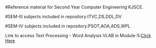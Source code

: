 #Reference material for Second Year Computer Engineering KJSCE.


#SEM-III subjects included in repository:ITVC,DS,DDL,DV


#SEM-IV subjects included in repository:PSOT,AOA,ADS,WPL


 Link to access Text Processing - Word Analysis VLAB in Module-5:[Click Here](https://nlp-iiith.vlabs.ac.in/exp/word-analysis/theory.html) 
